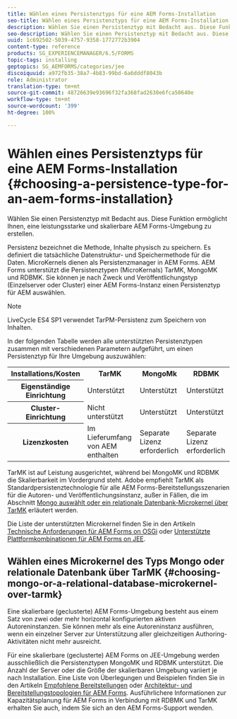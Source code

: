 ```yaml
---
title: Wählen eines Persistenztyps für eine AEM Forms-Installation
seo-title: Wählen eines Persistenztyps für eine AEM Forms-Installation
description: Wählen Sie einen Persistenztyp mit Bedacht aus. Diese Funktion ermöglicht Ihnen, eine leistungsstarke und skalierbare AEM Forms-Umgebung zu erstellen.
seo-description: Wählen Sie einen Persistenztyp mit Bedacht aus. Diese Funktion ermöglicht Ihnen, eine leistungsstarke und skalierbare AEM Forms-Umgebung zu erstellen.
uuid: 1c692502-5039-4757-9358-1772772b3904
content-type: reference
products: SG_EXPERIENCEMANAGER/6.5/FORMS
topic-tags: installing
geptopics: SG_AEMFORMS/categories/jee
discoiquuid: a972fb35-38a7-4b83-99bd-6a6dddf8043b
role: Administrator
translation-type: tm+mt
source-git-commit: 48726639e93696f32fa368fad2630e6fca50640e
workflow-type: tm+mt
source-wordcount: '399'
ht-degree: 100%

---
```



# Wählen eines Persistenztyps für eine AEM Forms-Installation {#choosing-a-persistence-type-for-an-aem-forms-installation}

Wählen Sie einen Persistenztyp mit Bedacht aus. Diese Funktion ermöglicht Ihnen, eine leistungsstarke und skalierbare AEM Forms-Umgebung zu erstellen.

Persistenz bezeichnet die Methode, Inhalte physisch zu speichern. Es definiert die tatsächliche Datenstruktur- und Speichermethode für die Daten. MicroKernels dienen als Persistenzmanager in AEM Forms. AEM Forms unterstützt die Persistenztypen (MicroKernals) TarMK, MongoMK und RDBMK. Sie können je nach Zweck und Veröffentlichungstyp (Einzelserver oder Cluster) einer AEM Forms-Instanz einen Persistenztyp für AEM auswählen.

>[!NOTE]
>
>LiveCycle ES4 SP1 verwendet TarPM-Persistenz zum Speichern von Inhalten.

In der folgenden Tabelle werden alle unterstützten Persistenztypen zusammen mit verschiedenen Parametern aufgeführt, um einen Persistenztyp für Ihre Umgebung auszuwählen:

<table>
 <tbody>
  <tr>
   <th><strong>Installations/Kosten</strong></th>
   <th><strong>TarMK</strong></th>
   <th><strong>MongoMk</strong></th>
   <th><strong>RDBMK</strong></th>
  </tr>
  <tr>
   <th><strong>Eigenständige Einrichtung</strong></th>
   <td>Unterstützt<br /> </td>
   <td>Unterstützt</td>
   <td>Unterstützt</td>
  </tr>
  <tr>
   <th><strong>Cluster-Einrichtung</strong></th>
   <td>Nicht unterstützt</td>
   <td>Unterstützt</td>
   <td>Unterstützt</td>
  </tr>
  <tr>
   <th><strong>Lizenzkosten</strong></th>
   <td>Im Lieferumfang von AEM enthalten </td>
   <td>Separate Lizenz erforderlich</td>
   <td>Separate Lizenz erforderlich</td>
  </tr>
 </tbody>
</table>

TarMK ist auf Leistung ausgerichtet, während bei MongoMK und RDBMK die Skalierbarkeit im Vordergrund steht. Adobe empfiehlt TarMK als Standardpersistenztechnologie für alle AEM Forms-Bereitstellungsszenarien für die Autoren- und Veröffentlichungsinstanz, außer in Fällen, die im Abschnitt [ Mongo auswählt oder ein relationale Datenbank-Microkernel über TarMK](#p-choosing-mongo-or-a-relational-database-microkernel-over-tarmk-p) erläutert werden.

Die Liste der unterstützten Microkernel finden Sie in den Artikeln [Technische Anforderungen für AEM Forms on OSGi](/help/sites-deploying/technical-requirements.md) oder [Unterstützte Plattformkombinationen für AEM Forms on JEE](/help/forms/using/aem-forms-jee-supported-platforms.md).

## Wählen eines Microkernel des Typs Mongo oder relationale Datenbank über TarMK {#choosing-mongo-or-a-relational-database-microkernel-over-tarmk}

Eine skalierbare (geclusterte) AEM Forms-Umgebung besteht aus einem Satz von zwei oder mehr horizontal konfigurierten aktiven Autoreninstanzen. Sie können mehr als eine Autoreninstanz ausführen, wenn ein einzelner Server zur Unterstützung aller gleichzeitigen Authoring-Aktivitäten nicht mehr ausreicht.

Für eine skalierbare (geclusterte) AEM Forms on JEE-Umgebung werden ausschließlich die Persistenztypen MongoMK und RDBMK unterstützt. Die Anzahl der Server oder die Größe der skalierbaren Umgebung variiert je nach Installation. Eine Liste von Überlegungen und Beispielen finden Sie in den Artikeln [Empfohlene Bereitstellungen](/help/sites-deploying/recommended-deploys.md) oder [Architektur- und Bereitstellungstopologien für AEM Forms](/help/forms/using/aem-forms-architecture-deployment.md). Ausführlichere Informationen zur Kapazitätsplanung für AEM Forms in Verbindung mit RDBMK und TarMK erhalten Sie auch, indem Sie sich an den AEM Forms-Support wenden.
